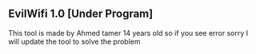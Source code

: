 ## EvilWifi 1.0 [Under Program]
This tool is made by Ahmed tamer 14 years old so if you see error sorry I will update the tool to solve the problem

